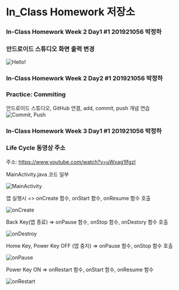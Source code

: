 # In_Class Homework 저장소

### In-Class Homework Week 2 Day1 #1 201921056 박정하
### 안드로이드 스튜디오 화면 출력 변경

![Hello!](https://user-images.githubusercontent.com/80028148/110406386-78e33180-80c5-11eb-9e34-ec6eec4d47fc.PNG)


### In-Class Homework Week 2 Day2 #1 201921056 박정하
### Practice: Commiting
안드로이드 스튜디오, GitHub 연결, add, commit, push 개념 연습
![Commit, Push](https://user-images.githubusercontent.com/80028148/110602282-2e4add80-81c9-11eb-988b-2605d09e3528.PNG)


### In-Class Homework Week 3 Day1 #1 201921056 박정하
### Life Cycle 동영상 주소

주소: https://www.youtube.com/watch?v=uWxag1lfgzI

MainActivity.java 코드 일부

![MainActivity](https://user-images.githubusercontent.com/80028148/111307707-2d202180-869d-11eb-98bd-4e3f41dda1d7.PNG)

앱 실행시 => onCreate 함수, onStart 함수, onResume 함수 호출

![onCreate](https://user-images.githubusercontent.com/80028148/111307722-31e4d580-869d-11eb-8ab0-bc820d022aac.PNG)

Back Key(앱 종료) => onPause 함수, onStop 함수, onDestory 함수 호출

![onDestroy](https://user-images.githubusercontent.com/80028148/111307935-6ce70900-869d-11eb-8e37-b0f2f3363bb6.PNG)

Home Key, Power Key OFF (앱 중지) => onPause 함수, onStop 함수 호출

![onPause](https://user-images.githubusercontent.com/80028148/111310298-46769d00-86a0-11eb-8991-b3890833130a.PNG)

Power Key ON => onRestart 함수, onStart 함수, onResume 함수 

![onRestart](https://user-images.githubusercontent.com/80028148/111308910-9ce2dc00-869e-11eb-865d-ae0be659f0d3.PNG)




